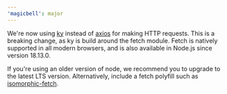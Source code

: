 ```yaml
---
'magicbell': major
---
```


We're now using [ky] instead of [axios] for making HTTP requests. This is a breaking change, as ky is build around the fetch module. Fetch is natively supported in all modern browsers, and is also available in Node.js since version 18.13.0.

If you're using an older version of node, we recommend you to upgrade to the latest LTS version. Alternatively, include a fetch polyfill such as [isomorphic-fetch].

[axios]: https://npmjs.com/axios
[ky]: https://npmjs.com/ky
[isomorphic-fetch]: https://npmjs.com/isomorphic-fetch
